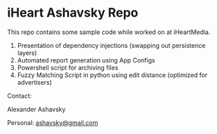 iHeart Ashavsky Repo
===================

This repo contains some sample code while worked on at iHeartMedia.

1. Presentation of dependency injections (swapping out persistence layers)
2. Automated report generation using App Configs
3. Powershell script for archiving files
4. Fuzzy Matching Script in python using edit distance (optimized for advertisers)

Contact: 

Alexander Ashavsky

Personal: ashavsky@gmail.com
